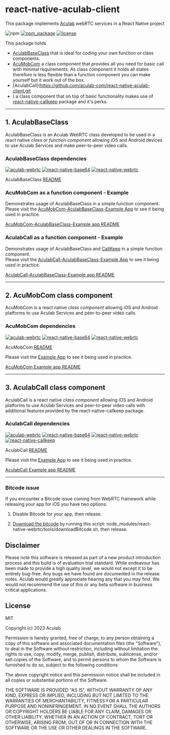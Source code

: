 # react-native-aculab-client

This package implements [Aculab](https://www.aculab.com/) webRTC services in a React Native project

![npm](https://img.shields.io/npm/dw/react-native-aculab-client)
[![npm_package](https://img.shields.io/npm/v/react-native-aculab-client?color=green)](https://www.npmjs.com/package/react-native-aculab-client)
[![license](https://img.shields.io/npm/l/react-native-aculab-client)](https://github.com/aculab-com/react-native-aculab-client/blob/main/LICENSE)

This package holds

- [AculabBaseClass](https://github.com/aculab-com/react-native-aculab-client.git) that is ideal for coding your own function or class components.
- [AcuMobCom](https://github.com/aculab-com/react-native-aculab-client.git) a class component that provides all you need for basic call with minimal requirements. As class component it holds all states therefore is less flexible than a function component you can make yourself but it work out of the box.
- [AculabCall](https://github.com/aculab-com/react-native-aculab-client.git
- ) a class component that on top of basic functionality makes use of [react-native-callkeep](https://github.com/react-native-webrtc/react-native-callkeep) package and it's perks.

---

## 1. AculabBaseClass

AculabBaseClass is an Aculab WebRTC class developed to be used in a react native *class or function component* allowing iOS and Android devices to use Aculab Services and make peer-to-peer video calls.

### AculabBaseClass dependencies

[![aculab-webrtc](https://img.shields.io/npm/dependency-version/react-native-aculab-client/aculab-webrtc)](https://www.npmjs.com/package/aculab-webrtc)
[![react-native-base64](https://img.shields.io/npm/dependency-version/react-native-aculab-client/react-native-base64)](https://www.npmjs.com/package/react-native-base64)
[![react-native-webrtc](https://img.shields.io/npm/dependency-version/react-native-aculab-client/peer/react-native-webrtc)](https://www.npmjs.com/package/react-native-webrtc)

AculabBaseClass [README](https://github.com/aculab-com/react-native-aculab-client/blob/main/src/AculabBaseClass-README.md)

### AcuMobCom as a function component - Example

Demonstrates usage of AculabBaseClass in a simple function component.  
Please visit the [AcuMobCom-AculabBaseClass-Example App](https://github.com/aculab-com/AcuMobCom-AculabBaseClass-Example) to see it being used in practice.

[AcuMobCom-AculabBaseClass-Example app README](https://github.com/aculab-com/AcuMobCom-AculabBaseClass-Example/blob/main/README.md)

### AculabCall as a function component - Example

Demonstrates usage of AculabBaseClass and [CallKeep](https://github.com/react-native-webrtc/react-native-callkeep) in a simple function component.  
Please visit the [AculabCall-AculabBaseClass-Example App](https://github.com/aculab-com/AculabCall-AculabBaseClass-Example) to see it being used in practice.

[AculabCall-AculabBaseClass-Example app README](https://github.com/aculab-com/AculabCall-AculabBaseClass-Example/blob/main/README.md)

---

## 2. AcuMobCom class component

AcuMobCom is a react native *class component* allowing iOS and Android platforms to use Aculab Services and peer-to-peer video calls.

### AcuMobCom dependencies

[![aculab-webrtc](https://img.shields.io/npm/dependency-version/react-native-aculab-client/aculab-webrtc)](https://www.npmjs.com/package/aculab-webrtc)
[![react-native-base64](https://img.shields.io/npm/dependency-version/react-native-aculab-client/react-native-base64)](https://www.npmjs.com/package/react-native-base64)
[![react-native-webrtc](https://img.shields.io/npm/dependency-version/react-native-aculab-client/peer/react-native-webrtc)](https://www.npmjs.com/package/react-native-webrtc)

AcuMobCom [README](https://github.com/aculab-com/react-native-aculab-client/blob/main/src/AcuMobCom-README.md)

Please visit the [Example App](https://github.com/aculab-com/AcuMobCom-Example) to see it being used in practice.

[AcuMobCom Example app README](https://github.com/aculab-com/AcuMobCom-Example/blob/main/README.md)

---

## 3. AculabCall class component

AculabCall is a react native *class component* allowing iOS and Android platforms to use Aculab Services and peer-to-peer video calls with additional features provided by the react-native-callkeep package.

### AculabCall dependencies

[![aculab-webrtc](https://img.shields.io/npm/dependency-version/react-native-aculab-client/aculab-webrtc)](https://www.npmjs.com/package/aculab-webrtc)
[![react-native-base64](https://img.shields.io/npm/dependency-version/react-native-aculab-client/react-native-base64)](https://www.npmjs.com/package/react-native-base64)
[![react-native-webrtc](https://img.shields.io/npm/dependency-version/react-native-aculab-client/peer/react-native-webrtc)](https://www.npmjs.com/package/react-native-webrtc)
[![react-native-callkeep](https://img.shields.io/npm/dependency-version/react-native-aculab-client/dev/react-native-callkeep)](https://www.npmjs.com/package/react-native-callkeep)

AculabCall [README](https://github.com/aculab-com/react-native-aculab-client/blob/main/src/AculabCall-README.md)

Please visit the [Example App](https://github.com/aculab-com/AculabCall-Example) to see it being used in practice.

[AculabCall Example app README](https://github.com/aculab-com/AculabCall-Example/blob/main/README.md)

---

### Bitcode issue

If you encounter a Bitcode issue coming from WebRTC framework while releasing your app for iOS you have two options:

1. Disable Bitcode for your app, then release.

2. [Download the bitcode](https://github.com/jitsi/jitsi-meet/issues/4209) by running this script: node_modules/react-native-webrtc/tools/downloadBitcode.sh, then release.

## Disclaimer

Please note this software is released as part of a new product introduction process and this build is of evaluation trial standard. While endeavour has been made to provide a high quality level, we would not except it to be entirely bug-free. Any bugs we have found are documented in the release notes. Aculab would greatly appreciate hearing any that you may find. We would not recommend the use of this or any beta software in business critical applications.

## License

MIT

Copyright (c) 2023 Aculab

Permission is hereby granted, free of charge, to any person obtaining a copy
of this software and associated documentation files (the "Software"), to deal
in the Software without restriction, including without limitation the rights
to use, copy, modify, merge, publish, distribute, sublicense, and/or sell
copies of the Software, and to permit persons to whom the Software is
furnished to do so, subject to the following conditions:

The above copyright notice and this permission notice shall be included in all
copies or substantial portions of the Software.

THE SOFTWARE IS PROVIDED "AS IS", WITHOUT WARRANTY OF ANY KIND, EXPRESS OR
IMPLIED, INCLUDING BUT NOT LIMITED TO THE WARRANTIES OF MERCHANTABILITY,
FITNESS FOR A PARTICULAR PURPOSE AND NONINFRINGEMENT. IN NO EVENT SHALL THE
AUTHORS OR COPYRIGHT HOLDERS BE LIABLE FOR ANY CLAIM, DAMAGES OR OTHER
LIABILITY, WHETHER IN AN ACTION OF CONTRACT, TORT OR OTHERWISE, ARISING FROM,
OUT OF OR IN CONNECTION WITH THE SOFTWARE OR THE USE OR OTHER DEALINGS IN THE
SOFTWARE.
